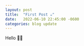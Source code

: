 ```yaml
---
layout: post
title:  "First Post ☕️"
date:   2022-06-10 22:45:00 -0600
categories: blog update
---
```


Hello 👋🏻
